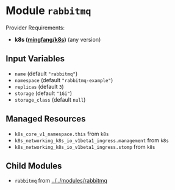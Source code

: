 
# Module `rabbitmq`

Provider Requirements:
* **k8s ([mingfang/k8s](https://registry.terraform.io/providers/mingfang/k8s/latest))** (any version)

## Input Variables
* `name` (default `"rabbitmq"`)
* `namespace` (default `"rabbitmq-example"`)
* `replicas` (default `3`)
* `storage` (default `"1Gi"`)
* `storage_class` (default `null`)

## Managed Resources
* `k8s_core_v1_namespace.this` from `k8s`
* `k8s_networking_k8s_io_v1beta1_ingress.management` from `k8s`
* `k8s_networking_k8s_io_v1beta1_ingress.stomp` from `k8s`

## Child Modules
* `rabbitmq` from [../../modules/rabbitmq](../../modules/rabbitmq)

